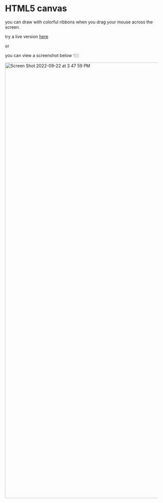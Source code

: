 # HTML5 canvas 

you can draw with colorful ribbons when you drag your mouse across the screen. 

try a live version [here](https://dreamy-syrniki-33bbb3.netlify.app/)

or

you can view a screenshot below 👇🏼

<img width="1433" alt="Screen Shot 2022-09-22 at 3 47 59 PM" src="https://user-images.githubusercontent.com/25935404/191848800-c8c23f06-efbe-4327-9441-01d229ee17cf.png">
